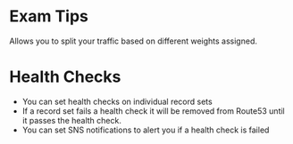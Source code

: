 # Exam Tips
Allows you to split your traffic based on different weights assigned.

# Health Checks
* You can set health checks on individual record sets
* If a record set fails a health check it will be removed from Route53 until it passes the health check.
* You can set SNS notifications to alert you if a health check is failed